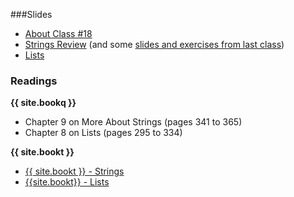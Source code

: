 <a name="class18"></a>

###Slides
* [About Class #18](classes/18/slides/meta.html)
* [Strings Review](classes/18/slides/strings_review.html) (and some [slides and exercises from last class](classes/17/slides/strings_built_in_functions.html))
* [Lists](classes/18/slides/lists.html)


### Readings
__{{ site.bookq }}__

* Chapter 9 on More About Strings (pages 341 to 365)
* Chapter 8 on Lists (pages 295 to 334)

__{{ site.bookt }}__

* [{{ site.bookt }} - Strings](http://openbookproject.net/thinkcs/python/english3e/strings.html)
* [{{site.bookt}} - Lists](http://openbookproject.net/thinkcs/python/english3e/lists.html) 

